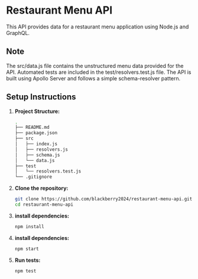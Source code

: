 # Restaurant Menu API

This API provides data for a restaurant menu application using Node.js and GraphQL.

## **Note**

The src/data.js file contains the unstructured menu data provided for the API.
Automated tests are included in the test/resolvers.test.js file.
The API is built using Apollo Server and follows a simple schema-resolver pattern.

## Setup Instructions

1. **Project Structure:**

    ```bash
    .
    ├── README.md
    ├── package.json
    ├── src
    │   ├── index.js
    │   ├── resolvers.js
    │   ├── schema.js
    │   └── data.js
    ├── test
    │   └── resolvers.test.js
    └── .gitignore

2. **Clone the repository:**
   ```bash
   git clone https://github.com/blackberry2024/restaurant-menu-api.git
   cd restaurant-menu-api
3. **install dependencies:**
   ```bash
   npm install
4. **install dependencies:**
   ```bash
   npm start
5. **Run tests:**
   ```bash
   npm test

